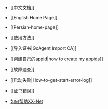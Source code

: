 * [[中文文档]]
* [[English Home Page]]
* [[Persian-home-page]]

* [[使用方法]]
* [[导入证书|GoAgent Import CA]]
* [[创建自己的appid|how to create my appids]]

* [[故障速查]]
* [[启动失败|How-to-get-start-error-log]]
* [[证书错误]]

* [如何帮助XX-Net](https://github.com/XX-net/XX-Net/wiki/How-to-contribute)